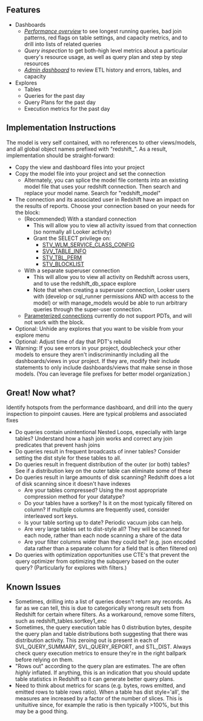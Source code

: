 
## Features ##

- Dashboards
	- [*Performance overview*](https://discourse.looker.com/t/optimizing-redshift-performance-with-lookers-redshift-block/4110) to see longest running queries, bad join patterns, red flags on table settings, and capacity metrics, and to drill into lists of related queries
	- *Query inspection* to get both-high level metrics about a particular query's resource usage, as well as query plan and step by step resources
	- [*Admin dashboard*](https://discourse.looker.com/t/analytic-block-redshift-admin/2079) to review ETL history and errors, tables, and capacity
- Explores
	- Tables
	- Queries for the past day
	- Query Plans for the past day
	- Execution metrics for the past day

## Implementation Instructions ##

The model is very self contained, with no references to other views/models, and all global object names prefixed with "redshift_". As a result, implementation should be straight-forward:

- Copy the view and dashboard files into your project
- Copy the model file into your project and set the connection
	- Alternately, you can splice the model file contents into an existing model file that uses your redshift connection. Then search and replace your model name. Search for "redshift_model"
- The connection and its associated user in Redshift have an impact on the results of reports. Choose your connection based on your needs for the block:
	- (Recommended) With a standard connection
		- This will allow you to view all activity issued from that connection (so normally all Looker activity)
		- Grant the SELECT privilege on:
			- [STV_WLM_SERVICE_CLASS_CONFIG](http://docs.aws.amazon.com/redshift/latest/dg/r_STV_WLM_SERVICE_CLASS_CONFIG.html)
			- [SVV_TABLE_INFO](http://docs.aws.amazon.com/redshift/latest/dg/r_SVV_TABLE_INFO.html)
			- [STV_TBL_PERM](http://docs.aws.amazon.com/redshift/latest/dg/r_STV_TBL_PERM.html)
			- [STV_BLOCKLIST](http://docs.aws.amazon.com/redshift/latest/dg/r_STV_BLOCKLIST.html)
	- With a separate superuser connection
		- This will allow you to view all activity on Redshift across users, and to use the redshift_db_space explore
		- Note that when creating a superuser connection, Looker users with (develop or sql_runner permissions AND with access to the model) or with manage_models would be able to run arbitrary queries through the super-user connection.
	- [Parameterized connections](https://discourse.looker.com/t/parameterizing-connections-with-user-attributes/3986) currently do not support PDTs, and will not work with the block.
- Optional: Unhide any explores that you want to be visible from your explore menu
- Optional: Adjust time of day that PDT's rebuild
- Warning: If you see errors in your project, doublecheck your other models to ensure they aren't indiscriminantly including all the dashboards/views in your project. If they are, modify their include statements to only include dashboards/views that make sense in those models. (You can leverage file prefixes for better model organization.)

## Great! Now what? ##

Identify hotspots from the performance dashboard, and drill into the query inspection to pinpoint causes. Here are typical problems and associated fixes
- Do queries contain unintentional Nested Loops, especially with large tables? Understand how a hash join works and correct any join predicates that prevent hash joins
- Do queries result in frequent broadcasts of inner tables? Consider setting the dist style for these tables to all.
- Do queries result in frequent distribution of the outer (or both) tables? See if a distribution key on the outer table can eliminate some of these
- Do queries result in large amounts of disk scanning? Redshift does a lot of disk scanning since it doesn't have indexes
	- Are your tables compressed? Using the most appropriate compression method for your datatype?
	- Do your tables have a sortkey? Is it on the most typically filtered on column? If multiple columns are frequently used, consider interleaved sort keys.
	- Is your table sorting up to date? Periodic vacuum jobs can help.
	- Are very large tables set to dist-style all? They will be scanned for each node, rather than each node scanning a share of the data
	- Are your filter columns wider than they could be? (e.g. json encoded data rather than a separate column for a field that is often filtered on)
- Do queries with optimization opportunities use CTE's that prevent the query optimizer from optimizing the subquery based on the outer query? (Particularly for explores with filters.)

## Known Issues ##

- Sometimes, drilling into a list of queries doesn't return any records. As far as we can tell, this is due to categorically wrong result sets from Redshift for certain where filters. As a workaround, remove some filters, such as redshift_tables.sortkey1_enc 
- Sometimes, the query execution table has 0 distribution bytes, despite the query plan and table distributions both suggesting that there was distribution activity. This zeroing out is present in each of SVL_QUERY_SUMMARY, SVL_QUERY_REPORT, and STL_DIST. Always check query execution metrics to ensure they're in the right ballpark before relying on them.
- "Rows out" according to the query plan are estimates. The are often _highly_ inflated. If anything, this is an indication that you should update table statistics in Redshift so it can generate better query plans.
- Need to think about metrics for scans (e.g. bytes, rows emitted, and emitted rows to table rows ratio). When a table has dist style='all', the measures are increased by a factor of the number of slices. This is unituitive since, for example the ratio is then typically >100%, but this may be a good thing.

[comment]: # (To see the issue with Redshift result sets returning incorrect filtering, check https://metanew.looker.com/sql/dnnpcjxwjjmkth )

#